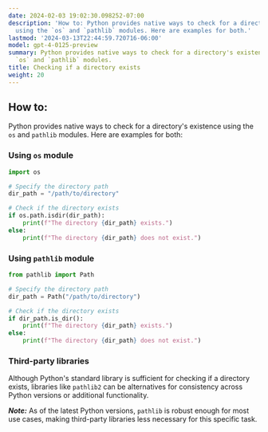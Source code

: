 ```yaml
---
date: 2024-02-03 19:02:30.098252-07:00
description: 'How to: Python provides native ways to check for a directory''s existence
  using the `os` and `pathlib` modules. Here are examples for both.'
lastmod: '2024-03-13T22:44:59.720716-06:00'
model: gpt-4-0125-preview
summary: Python provides native ways to check for a directory's existence using the
  `os` and `pathlib` modules.
title: Checking if a directory exists
weight: 20
---
```


## How to:
Python provides native ways to check for a directory's existence using the `os` and `pathlib` modules. Here are examples for both:

### Using `os` module
```python
import os

# Specify the directory path
dir_path = "/path/to/directory"

# Check if the directory exists
if os.path.isdir(dir_path):
    print(f"The directory {dir_path} exists.")
else:
    print(f"The directory {dir_path} does not exist.")
```

### Using `pathlib` module
```python
from pathlib import Path

# Specify the directory path
dir_path = Path("/path/to/directory")

# Check if the directory exists
if dir_path.is_dir():
    print(f"The directory {dir_path} exists.")
else:
    print(f"The directory {dir_path} does not exist.")
```

### Third-party libraries
Although Python's standard library is sufficient for checking if a directory exists, libraries like `pathlib2` can be alternatives for consistency across Python versions or additional functionality.

***Note:*** As of the latest Python versions, `pathlib` is robust enough for most use cases, making third-party libraries less necessary for this specific task.
